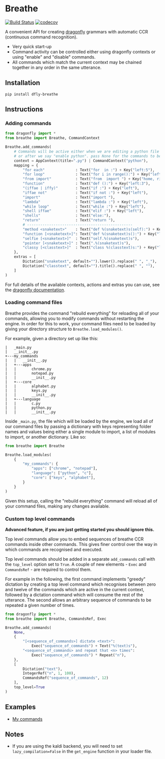 # Breathe
[![Build Status](https://travis-ci.org/mrob95/Breathe.svg?branch=master)](https://travis-ci.org/mrob95/Breathe) [![codecov](https://codecov.io/gh/mrob95/Breathe/branch/master/graph/badge.svg)](https://codecov.io/gh/mrob95/Breathe)

A convenient API for creating [dragonfly](https://github.com/dictation-toolbox/dragonfly) grammars with automatic CCR (continuous command recognition).

* Very quick start-up
* Command activity can be controlled either using dragonfly contexts or using "enable" and "disable" commands.
* All commands which match the current context may be chained together in any order in the same utterance.


## Installation
```
pip install dfly-breathe
```

## Instructions
### Adding commands

```python
from dragonfly import *
from breathe import Breathe, CommandContext

Breathe.add_commands(
    # Commands will be active either when we are editing a python file
    # or after we say "enable python". pass None for the commands to be global.
    context = AppContext(title=".py") | CommandContext("python"),
    mapping = {
        "for each"              : Text("for  in :") + Key("left:5"),
        "for loop"              : Text("for i in range():") + Key("left:2"),
        "from import"           : Text("from  import ") + Key("home, right:5"),
        "function"              : Text("def ():") + Key("left:3"),
        "(iffae | iffy)"        : Text("if :") + Key("left"),
        "iffae not"             : Text("if not :") + Key("left"),
        "import"                : Text("import "),
        "lambda"                : Text("lambda :") + Key("left"),
        "while loop"            : Text("while :") + Key("left"),
        "shell iffae"           : Text("elif :") + Key("left"),
        "shells"                : Text("else:"),
        "return"                : Text("return "),
        # ------------------------------------------------
        "method <snaketext>"    : Text("def %(snaketext)s(self):") + Key("left:2"),
        "function [<snaketext>]": Text("def %(snaketext)s():") + Key("left:2"),
        "selfie [<snaketext>]"  : Text("self.%(snaketext)s"),
        "pointer [<snaketext>]" : Text(".%(snaketext)s"),
        "classy [<classtext>]"  : Text("class %(classtext)s:") + Key("left"),
    },
    extras = [
        Dictation("snaketext", default="").lower().replace(" ", "_"),
        Dictation("classtext", default="").title().replace(" ", ""),
    ]
)
```

For full details of the available contexts, actions and extras you can use, see the [dragonfly documentation](https://dragonfly.readthedocs.io/en/latest/).

### Loading command files
Breathe provides the command "rebuild everything" for reloading all of your commands,
allowing you to modify commands without restarting the engine. In order for this to work,
your command files need to be loaded by giving your directory structure to
`Breathe.load_modules()`.

For example, given a directory set up like this:
```
|   _main.py
|   __init__.py
+---my_commands
|   |   __init__.py
|   +---apps
|   |       chrome.py
|   |       notepad.py
|   |       __init__.py
|   +---core
|   |       alphabet.py
|   |       keys.py
|   |       __init__.py
|   +---language
|   |       c.py
|   |       python.py
|   |       __init__.py
```

Inside `_main.py`, the file which will be loaded by the engine, we load all of our command
files by passing a dictionary with keys representing folder names and values being either a
single module to import, a list of modules to import, or another dictionary. Like so:
```python
from breathe import Breathe

Breathe.load_modules(
    {
        "my_commands": {
            "apps": ["chrome", "notepad"],
            "language": ["python", "c"],
            "core": ["keys", "alphabet"],
        }
    }
)
```

Given this setup, calling the "rebuild everything" command will reload all of your command
files, making any changes available.

### Custom top level commands
**Advanced feature, if you are just getting started you should ignore this.**

Top level commands allow you to embed sequences of breathe
CCR commands inside other commands. This gives finer control over
the way in which commands are recognised and executed.

Top level commands should be added in a separate `add_commands` call
with the `top_level` option set to `True`. A couple of new elements -
`Exec` and `CommandsRef` - are required to control them.

For example in the following,
the first command implements "greedy" dictation by creating
a top level command which recognises between zero and twelve of the commands
which are active in the current context, followed by a dictation command
which will consume the rest of the utterance. The second allows an arbitrary sequence of commands to be repeated a
given number of times.

```python
from dragonfly import *
from breathe import Breathe, CommandsRef, Exec

Breathe.add_commands(
    None,
    {
        "[<sequence_of_commands>] dictate <text>":
            Exec("sequence_of_commands") + Text("%(text)s"),
        "<sequence_of_commands> and repeat that <n> times":
            Exec("sequence_of_commands") * Repeat("n"),
    },
    [
        Dictation("text"),
        IntegerRef("n", 1, 100),
        CommandsRef("sequence_of_commands", 12)
    ],
    top_level=True
)
```

## Examples
* [My commands](https://github.com/mrob95/MR-commands)

## Notes
* If you are using the kaldi backend, you will need to set `lazy_compilation=False` in the `get_engine` function in your loader file.
